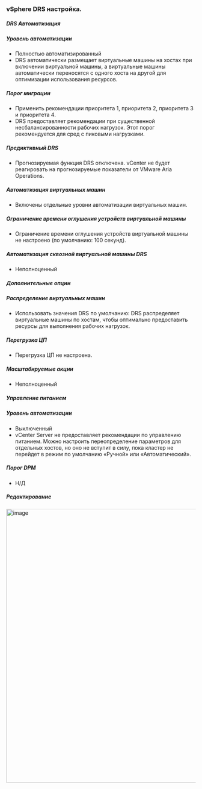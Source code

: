### vSphere DRS настройка.
##### DRS Автоматизация
##### Уровень автоматизации
- Полностью автоматизированный
- DRS автоматически размещает виртуальные машины на хостах при включении виртуальной машины, а виртуальные машины автоматически переносятся с одного хоста на другой для оптимизации использования ресурсов.
##### Порог миграции
- Применить рекомендации приоритета 1, приоритета 2, приоритета 3 и приоритета 4.
- DRS предоставляет рекомендации при существенной несбалансированности рабочих нагрузок. Этот порог рекомендуется для сред с пиковыми нагрузками.
##### Предиктивный DRS
- Прогнозируемая функция DRS отключена. vCenter не будет реагировать на прогнозируемые показатели от VMware Aria Operations.
##### Автоматизация виртуальных машин
- Включены отдельные уровни автоматизации виртуальных машин.
##### Ограничение времени оглушения устройств виртуальной машины
- Ограничение времени оглушения устройств виртуальной машины не настроено (по умолчанию: 100 секунд).
##### Автоматизация сквозной виртуальной машины DRS
- Неполноценный

##### Дополнительные опции
##### Распределение виртуальных машин
- Использовать значения DRS по умолчанию: DRS распределяет виртуальные машины по хостам, чтобы оптимально предоставить ресурсы для выполнения рабочих нагрузок.
##### Перегрузка ЦП
- Перегрузка ЦП не настроена.
##### Масштабируемые акции
- Неполноценный

##### Управление питанием
##### Уровень автоматизации
- Выключенный
- vCenter Server не предоставляет рекомендации по управлению питанием. Можно настроить переопределение параметров для отдельных хостов, но оно не вступит в силу, пока кластер не перейдет в режим по умолчанию «Ручной» или «Автоматический».
##### Порог DPM
- Н/Д

##### Редактирование

<img width="863" height="727" alt="image" src="https://github.com/user-attachments/assets/3f03c4ce-1aff-457c-b71b-27567baf9991" />




